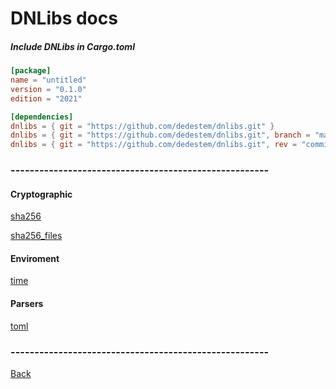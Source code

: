 # DNLibs docs

##### Include DNLibs in Cargo.toml

``` toml
[package]
name = "untitled"
version = "0.1.0"
edition = "2021"

[dependencies] 
dnlibs = { git = "https://github.com/dedestem/dnlibs.git" }                         # Way 1 - If you want the newest version
dnlibs = { git = "https://github.com/dedestem/dnlibs.git", branch = "main" }        # Way 2 - If you want the newst version of an specfic branch
dnlibs = { git = "https://github.com/dedestem/dnlibs.git", rev = "commit_hash" }    # Way 3 - (RECOMMENDED) - If you want an specfic version

```

### ------------------------------------------------------
#### Cryptographic

[sha256](sha256.md "sha256.md")

[sha256_files](sha256_files.md "sha256_files.md")

#### Enviroment

[time](time.md "time.md")

#### Parsers

[toml](toml.md "toml.md")

### ------------------------------------------------------

[Back](../readme.md "../readme.md")
